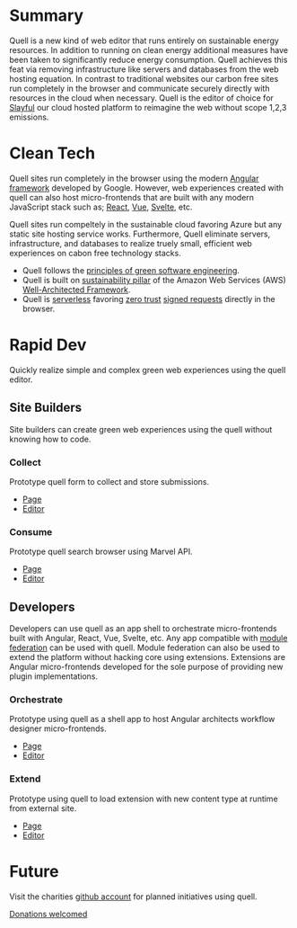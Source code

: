 # Summary

Quell is a new kind of web editor that runs entirely on sustainable energy resources. In addition to running on clean energy additional measures have been taken to significantly reduce energy consumption. Quell achieves this feat via removing infrastructure like servers and databases from the web hosting equation. In contrast to traditional websites our carbon free sites run completely in the browser and communicate securely directly with resources in the cloud when necessary. Quell is the editor of choice for [Slayful](https://github.com/rollthecloudinc/druidcloud) our cloud hosted platform to reimagine the web without scope 1,2,3 emissions.

# Clean Tech

Quell sites run completely in the browser using the modern [Angular framework](https://angular.io/) developed by Google. However, web experiences created with quell can also host micro-frontends that are built with any modern JavaScript stack such as; [React](https://reactjs.org/), [Vue](https://vuejs.org/), [Svelte](https://svelte.dev/), etc.

Quell sites run compeltely in the sustainable cloud favoring Azure but any static site hosting service works. Furthermore, Quell eliminate servers, infrastructure, and databases to realize truely small, efficient web experiences on cabon free technology stacks.

* Quell follows the [principles of green software engineering](https://principles.green/).
* Quell is built on [sustainability pillar](https://docs.aws.amazon.com/wellarchitected/latest/sustainability-pillar/sustainability-pillar.html) of the Amazon Web Services (AWS) [Well-Architected Framework](https://aws.amazon.com/architecture/well-architected).
* Quell is [serverless](https://github.com/rollthecloudinc/verti-go) favoring [zero trust](https://aws.amazon.com/security/zero-trust/) [signed requests](https://docs.aws.amazon.com/general/latest/gr/signing_aws_api_requests.html) directly in the browser.

# Rapid Dev

Quickly realize simple and complex green web experiences using the quell editor.

## Site Builders

Site builders can create green web experiences using the quell without knowing how to code.

### Collect

Prototype quell form to collect and store submissions.

* [Page](https://demo.druidcloud.io/native_forms_rebuild_v1/89087abb-326d-4a93-888e-9c597ba81b8e)
* [Editor](https://demo.druidcloud.io/native_forms_rebuild_v1/89087abb-326d-4a93-888e-9c597ba81b8e/manage)

### Consume

Prototype quell search browser using Marvel API.

* [Page](https://demo.druidcloud.io/dev-test-virtual-list-flex-v1/character/1011334)
* [Editor](https://demo.druidcloud.io/dev-test-virtual-list-flex-v1/character/1011334/manage)

## Developers

Developers can use quell as an app shell to orchestrate micro-frontends built with Angular, React, Vue, Svelte, etc. Any app compatible with [module federation](https://webpack.js.org/concepts/module-federation/) can be used with quell. Module federation can also be used to extend the platform without hacking core using extensions. Extensions are Angular micro-frontends developed for the sole purpose of providing new plugin implementations.

### Orchestrate

Prototype using quell as a shell app to host Angular architects workflow designer micro-frontends.

* [Page](https://demo.druidcloud.io/workflow-designer-v2)
* [Editor](https://demo.druidcloud.io/workflow-designer-v2/manage)

### Extend

Prototype using quell to load extension with new content type at runtime from external site.

* [Page](https://demo.druidcloud.io/tractorbeam-test-v3)
* [Editor](https://demo.druidcloud.io/tractorbeam-test-v3/manage)

# Future

Visit the charities [github account](https://github.com/rollthecloudinc) for planned initiatives using quell.

[Donations welcomed](https://www.paypal.com/fundraiser/charity/4587641)
